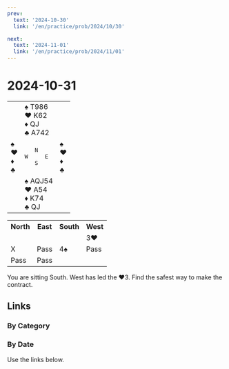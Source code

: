 ```yaml
---
prev:
  text: '2024-10-30'
  link: '/en/practice/prob/2024/10/30'

next:
  text: '2024-11-01'
  link: '/en/practice/prob/2024/11/01'
---
```


# 2024-10-31

<table class="deal">
	<tr>
		<td></td>
		<td>♠ T986<br>♥ K62<br>♦ QJ<br>♣ A742</td>
		<td></td>
	</tr>
	<tr>
		<td>♠ <br>♥ <br>♦ <br>♣ </td>
		<td><pre>   N<br>W     E<br>   S</pre></td>
		<td>♠ <br>♥ <br>♦ <br>♣ </td>
	</tr>
	<tr>
		<td></td>
		<td>♠ AQJ54<br>♥ A54<br>♦ K74<br>♣ QJ</td>
		<td></td>
	</tr>
</table>

<table class="auction">
	<tr>
		<th>North</th>
		<th>East</th>
		<th>South</th>
		<th>West</th>
	</tr>
	<tr>
		<td></td>
		<td></td>
		<td></td>
		<td>3♥</td>
	</tr>
	<tr>
		<td>X</td>
		<td>Pass</td>
		<td>4♠</td>
		<td>Pass</td>
	</tr>
	<tr>
		<td>Pass</td>
		<td>Pass</td>
		<td></td>
		<td></td>
	</tr>
</table>

You are sitting South. West has led the ♥3. Find the safest way to make the contract.

## Links

[<Badge type="tip" text="Check Solution"/>](/en/learning/prob/2024/10/31)

### By Category

[<Badge type="tip" text="<--"/>](/en/practice/prob/2024/10/28)
[<Badge type="tip" text="Calendar"/>](/en/practice/calendar/2024/10)
[<Badge type="info" text="-->"/>](/en/practice/prob/2024/10/31#links)

### By Date

Use the links below.